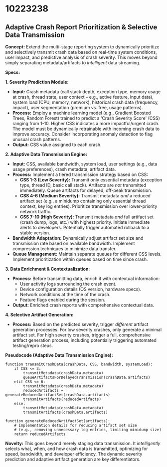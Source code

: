 # 10223238

## Adaptive Crash Report Prioritization & Selective Data Transmission

**Concept:** Extend the multi-stage reporting system to dynamically prioritize and selectively transmit crash data based on real-time system conditions, user impact, and predictive analysis of crash severity. This moves beyond simply separating metadata/artifacts to *intelligent* data streaming.

**Specs:**

**1. Severity Prediction Module:**

*   **Input:** Crash metadata (call stack depth, exception type, memory usage at crash, thread state, user context – e.g., active feature, input data), system load (CPU, memory, network), historical crash data (frequency, impact), user segmentation (premium vs. free, usage patterns).
*   **Process:** Employ a machine learning model (e.g., Gradient Boosted Trees, Random Forest) trained to predict a 'Crash Severity Score' (CSS) ranging from 1-10.  Higher CSS indicates a more impactful/urgent crash.  The model must be dynamically retrainable with incoming crash data to improve accuracy.  Consider incorporating anomaly detection to flag unusual crash patterns.
*   **Output:** CSS value assigned to each crash.

**2. Adaptive Data Transmission Engine:**

*   **Input:** CSS, available bandwidth, system load, user settings (e.g., data usage preferences), crash metadata, artifact data.
*   **Process:** Implement a tiered transmission strategy based on CSS:
    *   **CSS 1-3 (Low Severity):** Transmit only essential metadata (exception type, thread ID, basic call stack). Artifacts are *not* transmitted immediately. Queue artifacts for delayed, off-peak transmission.
    *   **CSS 4-6 (Medium Severity):** Transmit metadata *and* a reduced artifact set (e.g., a minidump containing only essential thread context, key log entries).  Prioritize transmission over lower-priority network traffic.
    *   **CSS 7-10 (High Severity):** Transmit metadata *and* full artifact set (crash dump, logs, etc.) with highest priority. Initiate immediate alerts to developers.  Potentially trigger automated rollback to a stable version.
*   **Bandwidth Adaptation:** Dynamically adjust artifact set size and transmission rate based on available bandwidth. Implement compression techniques to minimize data transfer.
*   **Queue Management:** Maintain separate queues for different CSS levels. Implement prioritization within queues based on time since crash.

**3. Data Enrichment & Contextualization:**

*   **Process:** Before transmitting data, enrich it with contextual information:
    *   User activity logs surrounding the crash event.
    *   Device configuration details (OS version, hardware specs).
    *   Network conditions at the time of the crash.
    *   Feature flags enabled during the session.
*   **Output:** Enriched crash reports with comprehensive contextual data.

**4.  Selective Artifact Generation:**

*   **Process:** Based on the predicted severity, trigger *different* artifact generation processes.  For low severity crashes, only generate a minimal artifact set.  For high severity crashes, trigger a full, comprehensive artifact generation process, including potentially triggering automated testing/repro steps.

**Pseudocode (Adaptive Data Transmission Engine):**

```
function transmitCrashData(crashData, CSS, bandwidth, systemLoad):
    if CSS <= 3:
        transmitMetadata(crashData.metadata)
        queueArtifactsForDelayedTransmission(crashData.artifacts)
    elif CSS <= 6:
        transmitMetadata(crashData.metadata)
        reducedArtifacts = generateReducedArtifactSet(crashData.artifacts)
        transmitArtifacts(reducedArtifacts)
    else:
        transmitMetadata(crashData.metadata)
        transmitArtifacts(crashData.artifacts)

function generateReducedArtifactSet(artifacts):
    # Implementation details for reducing artifact set size
    # (e.g., removing unnecessary log entries, limiting minidump size)
    return reducedArtifacts
```

**Novelty:** This goes beyond merely staging data transmission. It *intelligently* selects what, when, and how crash data is transmitted, optimizing for speed, bandwidth, and developer efficiency. The dynamic severity prediction and adaptive artifact generation are key differentiators.